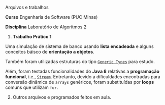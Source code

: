 Arquivos e trabalhos

**Curso** Engenharia de Software (PUC Minas)

**Disciplina** Laboratório de Algoritmos 2


1. **Trabalho Prático 1**

Uma simulação de sistema de banco usando __lista encadeada__ e alguns conceitos báisco de __orientação a objetos__.

Também foram utilizadas estruturas do tipo [`Generic Types`](https://docs.oracle.com/javase/tutorial/java/generics/types.html]) para estudo.

Além, foram testadas funcionalidades do **Java 8** relativas a __programação funcional__, i.e., [`Stream`](https://docs.oracle.com/javase/8/docs/api/java/util/stream/Stream.html). Entretanto, devido a dificuldades encontradas para conversão dinâmica de `arrays` genéricos, foram substituídas por __loops__ comuns que utilizam `for`.


2. Outros arquivos e programados feitos em aula.
